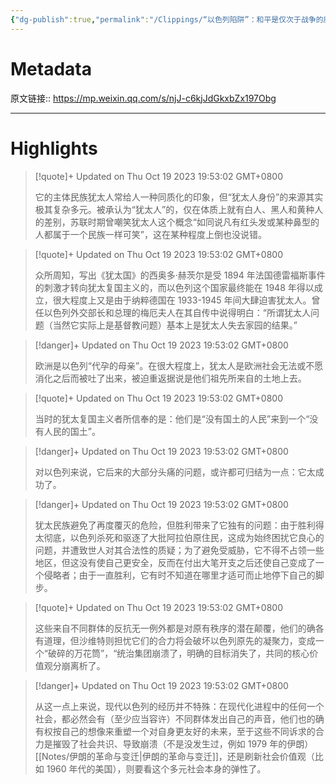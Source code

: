 ```yaml
---
{"dg-publish":true,"permalink":"/Clippings/“以色列陷阱”：和平是仅次于战争的威胁/","tags":["政治历史社会"]}
---
```



# Metadata

原文链接:: https://mp.weixin.qq.com/s/njJ-c6kjJdGkxbZx197Obg

---

# Highlights

> [!quote]+ Updated on Thu Oct 19 2023 19:53:02 GMT+0800
>
> 它的主体民族犹太人常给人一种同质化的印象，但“犹太人身份”的来源其实极其复杂多元。被承认为“犹太人”的，仅在体质上就有白人、黑人和黄种人的差别，苏联时期曾嘲笑犹太人这个概念“如同说凡有红头发或某种鼻型的人都属于一个民族一样可笑”，这在某种程度上倒也没说错。

> [!quote]+ Updated on Thu Oct 19 2023 19:53:02 GMT+0800
>
> 众所周知，写出《犹太国》的西奥多·赫茨尔是受 1894 年法国德雷福斯事件的刺激才转向犹太复国主义的，而以色列这个国家最终能在 1948 年得以成立，很大程度上又是由于纳粹德国在 1933-1945 年间大肆迫害犹太人。曾任以色列外交部长和总理的梅厄夫人在其自传中说得明白：“所谓犹太人问题（当然它实际上是基督教问题）基本上是犹太人失去家园的结果。”

> [!danger]+ Updated on Thu Oct 19 2023 19:53:02 GMT+0800
>
> 欧洲是以色列“代孕的母亲”。在很大程度上，犹太人是欧洲社会无法或不愿消化之后而被吐了出来，被迫重返据说是他们祖先所来自的土地上去。

> [!quote]+ Updated on Thu Oct 19 2023 19:53:02 GMT+0800
>
> 当时的犹太复国主义者所信奉的是：他们是“没有国土的人民”来到一个“没有人民的国土”。

> [!danger]+ Updated on Thu Oct 19 2023 19:53:02 GMT+0800
>
> 对以色列来说，它后来的大部分头痛的问题，或许都可归结为一点：它太成功了。

> [!danger]+ Updated on Thu Oct 19 2023 19:53:02 GMT+0800
>
> 犹太民族避免了再度覆灭的危险，但胜利带来了它独有的问题：由于胜利得太彻底，以色列杀死和驱逐了大批阿拉伯原住民，这成为始终困扰它良心的问题，并遭致世人对其合法性的质疑；为了避免受威胁，它不得不占领一些地区，但这没有使自己更安全，反而在付出大笔开支之后还使自己变成了一个侵略者；由于一直胜利，它有时不知道在哪里才适可而止地停下自己的脚步。

> [!quote]+ Updated on Thu Oct 19 2023 19:53:02 GMT+0800
>
> 这些来自不同群体的反抗无一例外都是对原有秩序的潜在颠覆，他们的确各有道理，但沙维特则担忧它们的合力将会破坏以色列原先的凝聚力，变成一个“破碎的万花筒”，“统治集团崩溃了，明确的目标消失了，共同的核心价值观分崩离析了。

> [!danger]+ Updated on Thu Oct 19 2023 19:53:02 GMT+0800
>
> 从这一点上来说，现代以色列的经历并不特殊：在现代化进程中的任何一个社会，都必然会有（至少应当容许）不同群体发出自己的声音，他们也的确有权按自己的想像来重塑一个对自身更友好的未来，至于这些不同诉求的合力是摧毁了社会共识、导致崩溃（不是没发生过，例如 1979 年的伊朗）[[Notes/伊朗的革命与变迁\|伊朗的革命与变迁]]，还是刷新社会价值观（比如 1960 年代的美国），则要看这个多元社会本身的弹性了。
